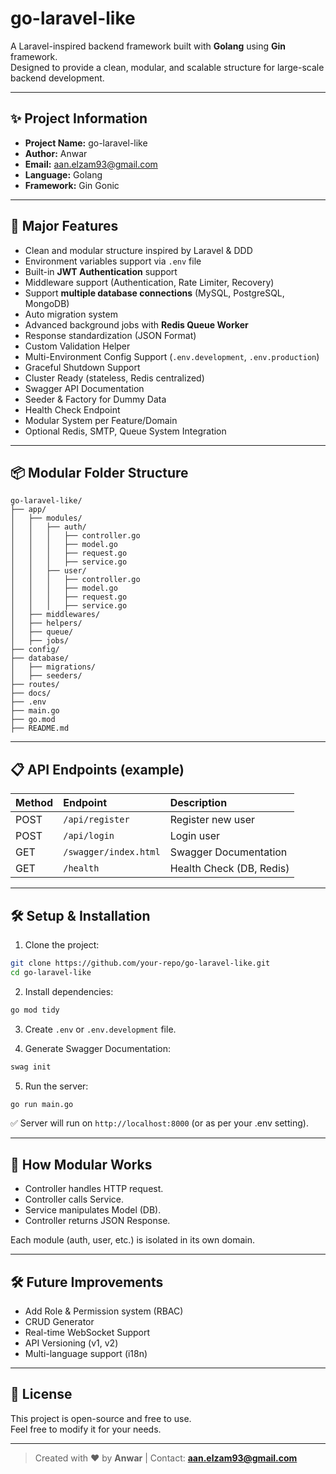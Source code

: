 
# go-laravel-like

A Laravel-inspired backend framework built with **Golang** using **Gin** framework.  
Designed to provide a clean, modular, and scalable structure for large-scale backend development.

---

## ✨ Project Information

- **Project Name:** go-laravel-like
- **Author:** Anwar  
- **Email:** aan.elzam93@gmail.com
- **Language:** Golang
- **Framework:** Gin Gonic

---

## 🚀 Major Features

- Clean and modular structure inspired by Laravel & DDD
- Environment variables support via `.env` file
- Built-in **JWT Authentication** support
- Middleware support (Authentication, Rate Limiter, Recovery)
- Support **multiple database connections** (MySQL, PostgreSQL, MongoDB)
- Auto migration system
- Advanced background jobs with **Redis Queue Worker**
- Response standardization (JSON Format)
- Custom Validation Helper
- Multi-Environment Config Support (`.env.development`, `.env.production`)
- Graceful Shutdown Support
- Cluster Ready (stateless, Redis centralized)
- Swagger API Documentation
- Seeder & Factory for Dummy Data
- Health Check Endpoint
- Modular System per Feature/Domain
- Optional Redis, SMTP, Queue System Integration

---

## 📦 Modular Folder Structure

```
go-laravel-like/
├── app/
│   ├── modules/
│   │   ├── auth/
│   │   │   ├── controller.go
│   │   │   ├── model.go
│   │   │   ├── request.go
│   │   │   ├── service.go
│   │   ├── user/
│   │   │   ├── controller.go
│   │   │   ├── model.go
│   │   │   ├── request.go
│   │   │   ├── service.go
│   ├── middlewares/
│   ├── helpers/
│   ├── queue/
│   ├── jobs/
├── config/
├── database/
│   ├── migrations/
│   ├── seeders/
├── routes/
├── docs/
├── .env
├── main.go
├── go.mod
├── README.md
```

---

## 📋 API Endpoints (example)

| Method | Endpoint          | Description |
|:-------|:------------------|:------------|
| POST   | `/api/register`    | Register new user |
| POST   | `/api/login`       | Login user |
| GET    | `/swagger/index.html` | Swagger Documentation |
| GET    | `/health` | Health Check (DB, Redis) |

---

## 🛠 Setup & Installation

1. Clone the project:

```bash
git clone https://github.com/your-repo/go-laravel-like.git
cd go-laravel-like
```

2. Install dependencies:

```bash
go mod tidy
```

3. Create `.env` or `.env.development` file.

4. Generate Swagger Documentation:

```bash
swag init
```

5. Run the server:

```bash
go run main.go
```

✅ Server will run on `http://localhost:8000` (or as per your .env setting).

---

## 🧩 How Modular Works

- Controller handles HTTP request.
- Controller calls Service.
- Service manipulates Model (DB).
- Controller returns JSON Response.

Each module (auth, user, etc.) is isolated in its own domain.

---

## 🛠 Future Improvements

- Add Role & Permission system (RBAC)
- CRUD Generator
- Real-time WebSocket Support
- API Versioning (v1, v2)
- Multi-language support (i18n)

---

## 📄 License

This project is open-source and free to use.  
Feel free to modify it for your needs.

---

> Created with ❤️ by **Anwar** | Contact: **aan.elzam93@gmail.com**
